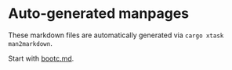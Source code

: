 # Auto-generated manpages

These markdown files are automatically generated via
`cargo xtask man2markdown`.

Start with [bootc.md](bootc.md).
